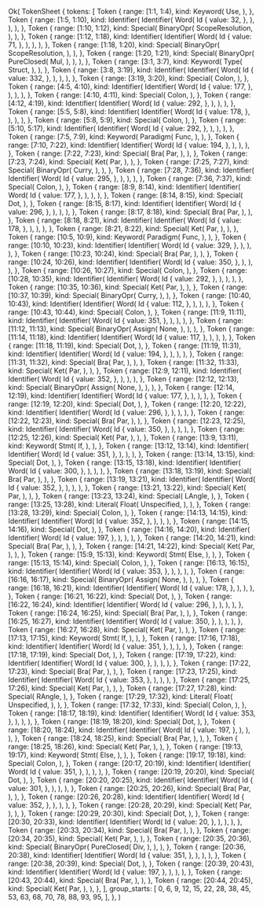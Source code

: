 Ok(
    TokenSheet {
        tokens: [
            Token {
                range: [1:1, 1:4),
                kind: Keyword(
                    Use,
                ),
            },
            Token {
                range: [1:5, 1:10),
                kind: Identifier(
                    Identifier(
                        Word(
                            Id {
                                value: 32,
                            },
                        ),
                    ),
                ),
            },
            Token {
                range: [1:10, 1:12),
                kind: Special(
                    BinaryOpr(
                        ScopeResolution,
                    ),
                ),
            },
            Token {
                range: [1:12, 1:18),
                kind: Identifier(
                    Identifier(
                        Word(
                            Id {
                                value: 71,
                            },
                        ),
                    ),
                ),
            },
            Token {
                range: [1:18, 1:20),
                kind: Special(
                    BinaryOpr(
                        ScopeResolution,
                    ),
                ),
            },
            Token {
                range: [1:20, 1:21),
                kind: Special(
                    BinaryOpr(
                        PureClosed(
                            Mul,
                        ),
                    ),
                ),
            },
            Token {
                range: [3:1, 3:7),
                kind: Keyword(
                    Type(
                        Struct,
                    ),
                ),
            },
            Token {
                range: [3:8, 3:19),
                kind: Identifier(
                    Identifier(
                        Word(
                            Id {
                                value: 332,
                            },
                        ),
                    ),
                ),
            },
            Token {
                range: [3:19, 3:20),
                kind: Special(
                    Colon,
                ),
            },
            Token {
                range: [4:5, 4:10),
                kind: Identifier(
                    Identifier(
                        Word(
                            Id {
                                value: 177,
                            },
                        ),
                    ),
                ),
            },
            Token {
                range: [4:10, 4:11),
                kind: Special(
                    Colon,
                ),
            },
            Token {
                range: [4:12, 4:19),
                kind: Identifier(
                    Identifier(
                        Word(
                            Id {
                                value: 292,
                            },
                        ),
                    ),
                ),
            },
            Token {
                range: [5:5, 5:8),
                kind: Identifier(
                    Identifier(
                        Word(
                            Id {
                                value: 178,
                            },
                        ),
                    ),
                ),
            },
            Token {
                range: [5:8, 5:9),
                kind: Special(
                    Colon,
                ),
            },
            Token {
                range: [5:10, 5:17),
                kind: Identifier(
                    Identifier(
                        Word(
                            Id {
                                value: 292,
                            },
                        ),
                    ),
                ),
            },
            Token {
                range: [7:5, 7:9),
                kind: Keyword(
                    Paradigm(
                        Func,
                    ),
                ),
            },
            Token {
                range: [7:10, 7:22),
                kind: Identifier(
                    Identifier(
                        Word(
                            Id {
                                value: 194,
                            },
                        ),
                    ),
                ),
            },
            Token {
                range: [7:22, 7:23),
                kind: Special(
                    Bra(
                        Par,
                    ),
                ),
            },
            Token {
                range: [7:23, 7:24),
                kind: Special(
                    Ket(
                        Par,
                    ),
                ),
            },
            Token {
                range: [7:25, 7:27),
                kind: Special(
                    BinaryOpr(
                        Curry,
                    ),
                ),
            },
            Token {
                range: [7:28, 7:36),
                kind: Identifier(
                    Identifier(
                        Word(
                            Id {
                                value: 295,
                            },
                        ),
                    ),
                ),
            },
            Token {
                range: [7:36, 7:37),
                kind: Special(
                    Colon,
                ),
            },
            Token {
                range: [8:9, 8:14),
                kind: Identifier(
                    Identifier(
                        Word(
                            Id {
                                value: 177,
                            },
                        ),
                    ),
                ),
            },
            Token {
                range: [8:14, 8:15),
                kind: Special(
                    Dot,
                ),
            },
            Token {
                range: [8:15, 8:17),
                kind: Identifier(
                    Identifier(
                        Word(
                            Id {
                                value: 296,
                            },
                        ),
                    ),
                ),
            },
            Token {
                range: [8:17, 8:18),
                kind: Special(
                    Bra(
                        Par,
                    ),
                ),
            },
            Token {
                range: [8:18, 8:21),
                kind: Identifier(
                    Identifier(
                        Word(
                            Id {
                                value: 178,
                            },
                        ),
                    ),
                ),
            },
            Token {
                range: [8:21, 8:22),
                kind: Special(
                    Ket(
                        Par,
                    ),
                ),
            },
            Token {
                range: [10:5, 10:9),
                kind: Keyword(
                    Paradigm(
                        Func,
                    ),
                ),
            },
            Token {
                range: [10:10, 10:23),
                kind: Identifier(
                    Identifier(
                        Word(
                            Id {
                                value: 329,
                            },
                        ),
                    ),
                ),
            },
            Token {
                range: [10:23, 10:24),
                kind: Special(
                    Bra(
                        Par,
                    ),
                ),
            },
            Token {
                range: [10:24, 10:26),
                kind: Identifier(
                    Identifier(
                        Word(
                            Id {
                                value: 350,
                            },
                        ),
                    ),
                ),
            },
            Token {
                range: [10:26, 10:27),
                kind: Special(
                    Colon,
                ),
            },
            Token {
                range: [10:28, 10:35),
                kind: Identifier(
                    Identifier(
                        Word(
                            Id {
                                value: 292,
                            },
                        ),
                    ),
                ),
            },
            Token {
                range: [10:35, 10:36),
                kind: Special(
                    Ket(
                        Par,
                    ),
                ),
            },
            Token {
                range: [10:37, 10:39),
                kind: Special(
                    BinaryOpr(
                        Curry,
                    ),
                ),
            },
            Token {
                range: [10:40, 10:43),
                kind: Identifier(
                    Identifier(
                        Word(
                            Id {
                                value: 112,
                            },
                        ),
                    ),
                ),
            },
            Token {
                range: [10:43, 10:44),
                kind: Special(
                    Colon,
                ),
            },
            Token {
                range: [11:9, 11:11),
                kind: Identifier(
                    Identifier(
                        Word(
                            Id {
                                value: 351,
                            },
                        ),
                    ),
                ),
            },
            Token {
                range: [11:12, 11:13),
                kind: Special(
                    BinaryOpr(
                        Assign(
                            None,
                        ),
                    ),
                ),
            },
            Token {
                range: [11:14, 11:18),
                kind: Identifier(
                    Identifier(
                        Word(
                            Id {
                                value: 117,
                            },
                        ),
                    ),
                ),
            },
            Token {
                range: [11:18, 11:19),
                kind: Special(
                    Dot,
                ),
            },
            Token {
                range: [11:19, 11:31),
                kind: Identifier(
                    Identifier(
                        Word(
                            Id {
                                value: 194,
                            },
                        ),
                    ),
                ),
            },
            Token {
                range: [11:31, 11:32),
                kind: Special(
                    Bra(
                        Par,
                    ),
                ),
            },
            Token {
                range: [11:32, 11:33),
                kind: Special(
                    Ket(
                        Par,
                    ),
                ),
            },
            Token {
                range: [12:9, 12:11),
                kind: Identifier(
                    Identifier(
                        Word(
                            Id {
                                value: 352,
                            },
                        ),
                    ),
                ),
            },
            Token {
                range: [12:12, 12:13),
                kind: Special(
                    BinaryOpr(
                        Assign(
                            None,
                        ),
                    ),
                ),
            },
            Token {
                range: [12:14, 12:19),
                kind: Identifier(
                    Identifier(
                        Word(
                            Id {
                                value: 177,
                            },
                        ),
                    ),
                ),
            },
            Token {
                range: [12:19, 12:20),
                kind: Special(
                    Dot,
                ),
            },
            Token {
                range: [12:20, 12:22),
                kind: Identifier(
                    Identifier(
                        Word(
                            Id {
                                value: 296,
                            },
                        ),
                    ),
                ),
            },
            Token {
                range: [12:22, 12:23),
                kind: Special(
                    Bra(
                        Par,
                    ),
                ),
            },
            Token {
                range: [12:23, 12:25),
                kind: Identifier(
                    Identifier(
                        Word(
                            Id {
                                value: 350,
                            },
                        ),
                    ),
                ),
            },
            Token {
                range: [12:25, 12:26),
                kind: Special(
                    Ket(
                        Par,
                    ),
                ),
            },
            Token {
                range: [13:9, 13:11),
                kind: Keyword(
                    Stmt(
                        If,
                    ),
                ),
            },
            Token {
                range: [13:12, 13:14),
                kind: Identifier(
                    Identifier(
                        Word(
                            Id {
                                value: 351,
                            },
                        ),
                    ),
                ),
            },
            Token {
                range: [13:14, 13:15),
                kind: Special(
                    Dot,
                ),
            },
            Token {
                range: [13:15, 13:18),
                kind: Identifier(
                    Identifier(
                        Word(
                            Id {
                                value: 300,
                            },
                        ),
                    ),
                ),
            },
            Token {
                range: [13:18, 13:19),
                kind: Special(
                    Bra(
                        Par,
                    ),
                ),
            },
            Token {
                range: [13:19, 13:21),
                kind: Identifier(
                    Identifier(
                        Word(
                            Id {
                                value: 352,
                            },
                        ),
                    ),
                ),
            },
            Token {
                range: [13:21, 13:22),
                kind: Special(
                    Ket(
                        Par,
                    ),
                ),
            },
            Token {
                range: [13:23, 13:24),
                kind: Special(
                    LAngle,
                ),
            },
            Token {
                range: [13:25, 13:28),
                kind: Literal(
                    Float(
                        Unspecified,
                    ),
                ),
            },
            Token {
                range: [13:28, 13:29),
                kind: Special(
                    Colon,
                ),
            },
            Token {
                range: [14:13, 14:15),
                kind: Identifier(
                    Identifier(
                        Word(
                            Id {
                                value: 352,
                            },
                        ),
                    ),
                ),
            },
            Token {
                range: [14:15, 14:16),
                kind: Special(
                    Dot,
                ),
            },
            Token {
                range: [14:16, 14:20),
                kind: Identifier(
                    Identifier(
                        Word(
                            Id {
                                value: 197,
                            },
                        ),
                    ),
                ),
            },
            Token {
                range: [14:20, 14:21),
                kind: Special(
                    Bra(
                        Par,
                    ),
                ),
            },
            Token {
                range: [14:21, 14:22),
                kind: Special(
                    Ket(
                        Par,
                    ),
                ),
            },
            Token {
                range: [15:9, 15:13),
                kind: Keyword(
                    Stmt(
                        Else,
                    ),
                ),
            },
            Token {
                range: [15:13, 15:14),
                kind: Special(
                    Colon,
                ),
            },
            Token {
                range: [16:13, 16:15),
                kind: Identifier(
                    Identifier(
                        Word(
                            Id {
                                value: 353,
                            },
                        ),
                    ),
                ),
            },
            Token {
                range: [16:16, 16:17),
                kind: Special(
                    BinaryOpr(
                        Assign(
                            None,
                        ),
                    ),
                ),
            },
            Token {
                range: [16:18, 16:21),
                kind: Identifier(
                    Identifier(
                        Word(
                            Id {
                                value: 178,
                            },
                        ),
                    ),
                ),
            },
            Token {
                range: [16:21, 16:22),
                kind: Special(
                    Dot,
                ),
            },
            Token {
                range: [16:22, 16:24),
                kind: Identifier(
                    Identifier(
                        Word(
                            Id {
                                value: 296,
                            },
                        ),
                    ),
                ),
            },
            Token {
                range: [16:24, 16:25),
                kind: Special(
                    Bra(
                        Par,
                    ),
                ),
            },
            Token {
                range: [16:25, 16:27),
                kind: Identifier(
                    Identifier(
                        Word(
                            Id {
                                value: 350,
                            },
                        ),
                    ),
                ),
            },
            Token {
                range: [16:27, 16:28),
                kind: Special(
                    Ket(
                        Par,
                    ),
                ),
            },
            Token {
                range: [17:13, 17:15),
                kind: Keyword(
                    Stmt(
                        If,
                    ),
                ),
            },
            Token {
                range: [17:16, 17:18),
                kind: Identifier(
                    Identifier(
                        Word(
                            Id {
                                value: 351,
                            },
                        ),
                    ),
                ),
            },
            Token {
                range: [17:18, 17:19),
                kind: Special(
                    Dot,
                ),
            },
            Token {
                range: [17:19, 17:22),
                kind: Identifier(
                    Identifier(
                        Word(
                            Id {
                                value: 300,
                            },
                        ),
                    ),
                ),
            },
            Token {
                range: [17:22, 17:23),
                kind: Special(
                    Bra(
                        Par,
                    ),
                ),
            },
            Token {
                range: [17:23, 17:25),
                kind: Identifier(
                    Identifier(
                        Word(
                            Id {
                                value: 353,
                            },
                        ),
                    ),
                ),
            },
            Token {
                range: [17:25, 17:26),
                kind: Special(
                    Ket(
                        Par,
                    ),
                ),
            },
            Token {
                range: [17:27, 17:28),
                kind: Special(
                    RAngle,
                ),
            },
            Token {
                range: [17:29, 17:32),
                kind: Literal(
                    Float(
                        Unspecified,
                    ),
                ),
            },
            Token {
                range: [17:32, 17:33),
                kind: Special(
                    Colon,
                ),
            },
            Token {
                range: [18:17, 18:19),
                kind: Identifier(
                    Identifier(
                        Word(
                            Id {
                                value: 353,
                            },
                        ),
                    ),
                ),
            },
            Token {
                range: [18:19, 18:20),
                kind: Special(
                    Dot,
                ),
            },
            Token {
                range: [18:20, 18:24),
                kind: Identifier(
                    Identifier(
                        Word(
                            Id {
                                value: 197,
                            },
                        ),
                    ),
                ),
            },
            Token {
                range: [18:24, 18:25),
                kind: Special(
                    Bra(
                        Par,
                    ),
                ),
            },
            Token {
                range: [18:25, 18:26),
                kind: Special(
                    Ket(
                        Par,
                    ),
                ),
            },
            Token {
                range: [19:13, 19:17),
                kind: Keyword(
                    Stmt(
                        Else,
                    ),
                ),
            },
            Token {
                range: [19:17, 19:18),
                kind: Special(
                    Colon,
                ),
            },
            Token {
                range: [20:17, 20:19),
                kind: Identifier(
                    Identifier(
                        Word(
                            Id {
                                value: 351,
                            },
                        ),
                    ),
                ),
            },
            Token {
                range: [20:19, 20:20),
                kind: Special(
                    Dot,
                ),
            },
            Token {
                range: [20:20, 20:25),
                kind: Identifier(
                    Identifier(
                        Word(
                            Id {
                                value: 301,
                            },
                        ),
                    ),
                ),
            },
            Token {
                range: [20:25, 20:26),
                kind: Special(
                    Bra(
                        Par,
                    ),
                ),
            },
            Token {
                range: [20:26, 20:28),
                kind: Identifier(
                    Identifier(
                        Word(
                            Id {
                                value: 352,
                            },
                        ),
                    ),
                ),
            },
            Token {
                range: [20:28, 20:29),
                kind: Special(
                    Ket(
                        Par,
                    ),
                ),
            },
            Token {
                range: [20:29, 20:30),
                kind: Special(
                    Dot,
                ),
            },
            Token {
                range: [20:30, 20:33),
                kind: Identifier(
                    Identifier(
                        Word(
                            Id {
                                value: 20,
                            },
                        ),
                    ),
                ),
            },
            Token {
                range: [20:33, 20:34),
                kind: Special(
                    Bra(
                        Par,
                    ),
                ),
            },
            Token {
                range: [20:34, 20:35),
                kind: Special(
                    Ket(
                        Par,
                    ),
                ),
            },
            Token {
                range: [20:35, 20:36),
                kind: Special(
                    BinaryOpr(
                        PureClosed(
                            Div,
                        ),
                    ),
                ),
            },
            Token {
                range: [20:36, 20:38),
                kind: Identifier(
                    Identifier(
                        Word(
                            Id {
                                value: 351,
                            },
                        ),
                    ),
                ),
            },
            Token {
                range: [20:38, 20:39),
                kind: Special(
                    Dot,
                ),
            },
            Token {
                range: [20:39, 20:43),
                kind: Identifier(
                    Identifier(
                        Word(
                            Id {
                                value: 197,
                            },
                        ),
                    ),
                ),
            },
            Token {
                range: [20:43, 20:44),
                kind: Special(
                    Bra(
                        Par,
                    ),
                ),
            },
            Token {
                range: [20:44, 20:45),
                kind: Special(
                    Ket(
                        Par,
                    ),
                ),
            },
        ],
        group_starts: [
            0,
            6,
            9,
            12,
            15,
            22,
            28,
            38,
            45,
            53,
            63,
            68,
            70,
            78,
            88,
            93,
            95,
        ],
    },
)